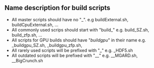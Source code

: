 ## Name description for build scripts
* All master scripts should have no "_". e.g buildExternal.sh, buildCpuExternal.sh, ...
* All commonly used scrips should start with "build_" e.g. build_SZ.sh, build_zfp.sh, ...
* All scripts for GPU builds should have "_buildgpu_" in their name e.g. _buildgpu_SZ.sh, _buildgpu_zfp.sh,
* All rarely used scripts will be prefixed with "_" e.g. _HDF5.sh
* All outdated scripts will be prefixed with "__" e.g. __MGARD.sh, __BigCrunch.sh


